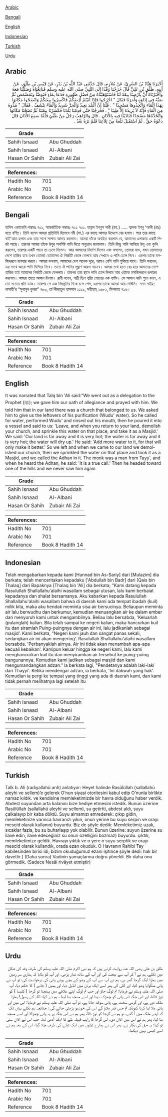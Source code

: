 [Arabic](#arabic)

[Bengali](#bengali)

[English](#english)

[Indonesian](#indonesian)

[Turkish](#turkish)

[Urdu](#urdu)

## Arabic


<div dir="rtl" lang="ar" style={{fontSize:'larger',backgroundColor:'#f8f9fa',padding:20}}>
أَخْبَرَنَا هَنَّادُ بْنُ السَّرِيِّ، عَنْ مُلاَزِمٍ، قَالَ حَدَّثَنِي عَبْدُ اللَّهِ بْنُ بَدْرٍ، عَنْ قَيْسِ بْنِ طَلْقٍ، عَنْ أَبِيهِ، طَلْقِ بْنِ عَلِيٍّ قَالَ خَرَجْنَا وَفْدًا إِلَى النَّبِيِّ صلى الله عليه وسلم فَبَايَعْنَاهُ وَصَلَّيْنَا مَعَهُ وَأَخْبَرْنَاهُ أَنَّ بِأَرْضِنَا بِيعَةً لَنَا فَاسْتَوْهَبْنَاهُ مِنْ فَضْلِ طَهُورِهِ فَدَعَا بِمَاءٍ فَتَوَضَّأَ وَتَمَضْمَضَ ثُمَّ صَبَّهُ فِي إِدَاوَةٍ وَأَمَرَنَا فَقَالَ ‏"‏ اخْرُجُوا فَإِذَا أَتَيْتُمْ أَرْضَكُمْ فَاكْسِرُوا بِيعَتَكُمْ وَانْضَحُوا مَكَانَهَا بِهَذَا الْمَاءِ وَاتَّخِذُوهَا مَسْجِدًا ‏"‏ ‏.‏ قُلْنَا إِنَّ الْبَلَدَ بَعِيدٌ وَالْحَرَّ شَدِيدٌ وَالْمَاءَ يَنْشَفُ ‏.‏ فَقَالَ ‏"‏ مُدُّوهُ مِنَ الْمَاءِ فَإِنَّهُ لاَ يَزِيدُهُ إِلاَّ طِيبًا ‏"‏ ‏.‏ فَخَرَجْنَا حَتَّى قَدِمْنَا بَلَدَنَا فَكَسَرْنَا بِيعَتَنَا ثُمَّ نَضَحْنَا مَكَانَهَا وَاتَّخَذْنَاهَا مَسْجِدًا فَنَادَيْنَا فِيهِ بِالأَذَانِ ‏.‏ قَالَ وَالرَّاهِبُ رَجُلٌ مِنْ طَيِّئٍ فَلَمَّا سَمِعَ الأَذَانَ قَالَ دَعْوَةُ حَقٍّ ‏.‏ ثُمَّ اسْتَقْبَلَ تَلْعَةً مِنْ تِلاَعِنَا فَلَمْ نَرَهُ بَعْدُ ‏.‏
</div>
<div style={{backgroundColor:'#f8f9fa',padding:20, marginBottom: 10}}><table> <thead> <tr> <th>Grade</th> <th></th> </tr> </thead> <tbody> <tr><td>Sahih Isnaad</td><td>Abu Ghuddah</td></tr><tr><td>Sahih Isnaad</td><td>Al-Albani</td></tr><tr><td>Hasan Or Sahih</td><td>Zubair Ali Zai</td></tr></tbody></table><table> <thead> <tr> <th>References:</th> <th></th> </tr> </thead> <tbody><tr><td>Hadith No</td><td>701</td></tr><tr><td>Arabic No</td><td>701</td></tr><tr><td>Reference</td><td>Book 8 Hadith 14</td></tr></tbody></table></div>

## Bengali


<div dir="ltr" lang="bn" style={{fontSize:'larger',backgroundColor:'#f8f9fa',padding:20}}>
হাদিস একাডেমি নাম্বারঃ ৭০১, আন্তর্জাতিক নাম্বারঃ ৭০২ ৭০১. হান্নাদ ইবনুস সারী (রহ.) ..... ত্বালক ইবনু ‘আলী (রাঃ) হতে বর্ণিত। তিনি বলেন আমরা প্রতিনিধি হিসেবে নবী (সা.) এর কাছে আসার উদ্দেশে বের হলাম। পরে তার কাছে বাই'আত হলাম এবং তার সাথে সালাত আদায় করলাম। আমরা তাঁকে অবহিত করলাম যে, আমাদের এলাকায় একটি গির্জা আছে। তারপর আমরা তাঁকে উযুর অবশিষ্ট পানি দিতে অনুরোধ জানালাম। তিনি কিছু পানি আনিয়ে উযূ এবং কুলি করলেন, তারপর একটি পাত্রে তা ঢেলে দিলেন। আর আমাদের নির্দেশ দিলেন এবং বললেন, তোমরা যাও, যখন তোমাদের দেশে হাজির হবে তখন তোমরা তোমাদের ঐ গির্জাটি ভেঙ্গে ফেলবে আর সেখানে এ পানি ঢেলে দিবে। এরপর তাকে মসজিদরূপে ব্যবহার করবে। আমরা বললাম, আমাদের দেশ অনেক দূরে, গরমও বেশি পানি শুকিয়ে যাবে। তিনি বললেন, এর সাথে আরো পানি মিশিয়ে নিবে। তাতে ঐ পানির সুঘ্রাণ আরও বাড়বে। আমরা তথা হতে বের হয়ে আমাদের দেশে হাজির হয়ে আমাদের গির্জাটি ভেঙ্গে ফেললাম। তারপর তার স্থানে পানি ঢেলে দিলাম আর ওটাকে মসজিদরূপে রূপান্তর করলাম। আমরা তাতে আযান দিলাম। রাবী বলেন, পাদ্রী ছিল ত্বয়্যি গোত্রের এক ব্যক্তি। সে আযান ধ্বনি শুনে বলল, এ তো সত্যের প্রতি ডাক। তারপর সে এক নিম্নভূমির দিকে চলে গেল, এরপর তাকে আমরা আর দেখিনি। সনদ সহীহ: নাসায়ী'র “সুনানুল কুবরা” ৭৮০, তা'লীকাতুল হাসসান ১১১৯, সহীহাহ্ ২৫৮২, মিশকাত ৭১৬।
</div>
<div style={{backgroundColor:'#f8f9fa',padding:20, marginBottom: 10}}><table> <thead> <tr> <th>Grade</th> <th></th> </tr> </thead> <tbody> <tr><td>Sahih Isnaad</td><td>Abu Ghuddah</td></tr><tr><td>Sahih Isnaad</td><td>Al-Albani</td></tr><tr><td>Hasan Or Sahih</td><td>Zubair Ali Zai</td></tr></tbody></table><table> <thead> <tr> <th>References:</th> <th></th> </tr> </thead> <tbody><tr><td>Hadith No</td><td>701</td></tr><tr><td>Arabic No</td><td>701</td></tr><tr><td>Reference</td><td>Book 8 Hadith 14</td></tr></tbody></table></div>

## English


<div dir="ltr" lang="en" style={{fontSize:'larger',backgroundColor:'#f8f9fa',padding:20}}>
It was narrated that Talq bin 'Ali said:"We went out as a delegation to the Prophet (ﷺ); we gave him our oath of allegiance and prayed with him. We told him that in our land there was a church that belonged to us. We asked him to give us the leftovers of his purification (Wudu' water). So he called for water, performed Wudu' and rinsed out his mouth, then he poured it into a vessel and said to us: 'Leave, and when you return to your land, demolish your church, and sprinkle this water on that place, and take it as a Masjid.' We said: 'Our land is far away and it is very hot; the water is far away and it is very hot; the water will dry up.' He said: 'Add more water to it, for that will only make it better.' So we left and when we came to our land we demolished our church, then we sprinkled the water on that place and took it as a Masjid, and we called the Adhan in it. The monk was a man from Tayy', and when he heard the Adhan, he said: 'It is a true call.' Then he headed toward one of the hills and we never saw him again
</div>
<div style={{backgroundColor:'#f8f9fa',padding:20, marginBottom: 10}}><table> <thead> <tr> <th>Grade</th> <th></th> </tr> </thead> <tbody> <tr><td>Sahih Isnaad</td><td>Abu Ghuddah</td></tr><tr><td>Sahih Isnaad</td><td>Al-Albani</td></tr><tr><td>Hasan Or Sahih</td><td>Zubair Ali Zai</td></tr></tbody></table><table> <thead> <tr> <th>References:</th> <th></th> </tr> </thead> <tbody><tr><td>Hadith No</td><td>701</td></tr><tr><td>Arabic No</td><td>701</td></tr><tr><td>Reference</td><td>Book 8 Hadith 14</td></tr></tbody></table></div>

## Indonesian


<div dir="ltr" lang="id" style={{fontSize:'larger',backgroundColor:'#f8f9fa',padding:20}}>
Telah mengabarkan kepada kami [Hunnad bin As-Sariy] dari [Mulazim] dia berkata; telah menceritakan kepadaku ['Abdullah bin Badr] dari [Qais bin Thalaq] dari Bapaknya [Thalaq bin 'Ali] dia berkata; "Kami datang kepada Rasulullah Shallallahu'alaihi wasallam sebagai utusan, lalu kami berbaiat kepadanya dan shalat bersamanya. Aku kabarkan kepada Rasulullah Shallallahu'alaihi wasallam bahwa di daerah kami ada tempat ibadah (kuil) milik kita, maka aku hendak meminta sisa air bersucinya. Beliaupun meminta air lalu berwudhu dan berkumur, kemudian menuangkan air ke dalam ember dan menyuruh kami untuk mengambilnya. Beliau lalu bersabda, 'Keluarlah (pulanglah) kalian. Bila telah sampai ke negeri kalian, maka hancurkan kuil itu dan siramlah Puing-puingnya dengan air ini, lalu jadikanlah sebagai masjid'. Kami berkata, "Negeri kami jauh dan sangat panas sekali, sedangkan air ini akan mengering'. Rasulullah Shallallahu'alaihi wasallam bersabda. 'Perbanyaklah airnya. Air ini tidak akan menambah apa-apa kecuali kebaikan'. Kamipun keluar hingga ke negeri kami, lalu kami menghancurkan kuil itu dan menyiramkan air tersebut ke puing-puing bangunannya. Kemudian kami jadikan sebagai masjid dan kami mengumandangkan adzan." la berkata lagi, "Pendetanya adalah laki-laki dari Thayyi'. Ketika mendengar adzan, ia berkata, 'Ini dakwah yang hak'. Kemudian ia pergi ke tempat yang tinggi yang ada di daerah kami, dan kami tidak pernah melihatnya lagi setelah itu
</div>
<div style={{backgroundColor:'#f8f9fa',padding:20, marginBottom: 10}}><table> <thead> <tr> <th>Grade</th> <th></th> </tr> </thead> <tbody> <tr><td>Sahih Isnaad</td><td>Abu Ghuddah</td></tr><tr><td>Sahih Isnaad</td><td>Al-Albani</td></tr><tr><td>Hasan Or Sahih</td><td>Zubair Ali Zai</td></tr></tbody></table><table> <thead> <tr> <th>References:</th> <th></th> </tr> </thead> <tbody><tr><td>Hadith No</td><td>701</td></tr><tr><td>Arabic No</td><td>701</td></tr><tr><td>Reference</td><td>Book 8 Hadith 14</td></tr></tbody></table></div>

## Turkish


<div dir="ltr" lang="tr" style={{fontSize:'larger',backgroundColor:'#f8f9fa',padding:20}}>
Talk b. Ali (radıyallahü anh) anlatıyor: Heyet halinde Rasûlüllah (sallallahü aleyhi ve sellem)’e gelerek O’nun siyasi otoritesini kabul edip O’nunla birlikte namaz kıldık. ve kendisine memleketimizde bir havra olduğunu haber verdik. Abdest suyundan arta kalanını bize hediye etmesini istedik. Bunun üzerine Rasûlüllah (sallallahü aleyhi ve sellem), su getirtti, abdest aldı, suyu çalkalayıp bir kaba döktü. Suyu almamızı emrederek: çıkıp gidin, memleketinize varınca havranızı yıkın, onun yerine bu suyu serpin ve orayı mescid olarak kullanın) buyurdu. Biz de şöyle dedik: Memleketimiz uzak, sıcaklar fazla, bu su buharlaşıp yok olabilir. Bunun üzerine: suyun üzerine su ilave edin, ilave edeceğiniz su onun özelliğini bozmaz) buyurdu. çıktık, memleketimize geldik. Havrayı yıktık ve o yere o suyu serptik ve orayı mescid olarak kullandık, orada ezan okuduk. O Havranın Rahibi Tay kabilesinden birisi idi; bizim okuduğumuz ezanı işitince şöyle dedi: hak bir davettir.) (Daha sonra) Vadinin yamaçlarına doğru yöneldi. Bir daha onu görmedik. (Sadece Nesâi rivâyet etmiştir)
</div>
<div style={{backgroundColor:'#f8f9fa',padding:20, marginBottom: 10}}><table> <thead> <tr> <th>Grade</th> <th></th> </tr> </thead> <tbody> <tr><td>Sahih Isnaad</td><td>Abu Ghuddah</td></tr><tr><td>Sahih Isnaad</td><td>Al-Albani</td></tr><tr><td>Hasan Or Sahih</td><td>Zubair Ali Zai</td></tr></tbody></table><table> <thead> <tr> <th>References:</th> <th></th> </tr> </thead> <tbody><tr><td>Hadith No</td><td>701</td></tr><tr><td>Arabic No</td><td>701</td></tr><tr><td>Reference</td><td>Book 8 Hadith 14</td></tr></tbody></table></div>

## Urdu


<div dir="rtl" lang="ur" style={{fontSize:'larger',backgroundColor:'#f8f9fa',padding:20}}>
طلق بن علی رضی اللہ عنہ روایت کرتے ہیں کہ ہم نبی اکرم صلی اللہ علیہ وسلم کی طرف وفد کی شکل میں نکلے، ہم نے آ کر آپ سے بیعت کی اور آپ کے ساتھ نماز پڑھی، اور آپ کو بتایا کہ ہماری سر زمین میں ہمارا ایک گرجا گھر ہے، ہم نے آپ سے آپ کے وضو کے بچے ہوئے پانی کی درخواست کی، تو آپ نے پانی منگوایا وضو کیا، اور کلی کی پھر اسے ایک برتن میں انڈیل دیا، اور ہمیں ( جانے ) کا حکم دیا، آپ صلی اللہ علیہ وسلم نے فرمایا: تم لوگ جاؤ اور جب تم لوگ اپنے علاقے میں پہنچنا تو گرجا ( کلیسا ) کو توڑ ڈالنا، اور اس جگہ اس پانی کو چھڑک دینا اور اسے مسجد بنا لینا ، ہم نے کہا: اللہ کے رسول! ہمارا ملک دور ہے، اور گرمی سخت ہے، پانی سوکھ جاتا ہے، تو آپ صلی اللہ علیہ وسلم نے فرمایا: اس میں اور پانی ملا لیا کرنا کیونکہ تم جس قدر ملاؤ گے اس کی خوشبو بڑھتی جائے گی ؛ چنانچہ ہم نکلے یہاں تک کہ اپنے ملک میں آ گئے، تو ہم نے گرجا کو توڑ ڈالا، پھر ہم نے اس جگہ پر یہ پانی چھڑکا اور اسے مسجد بنا لیا، پھر ہم نے اس میں اذان دی، اس گرجا کا راہب قبیلہ طے کا ایک آدمی تھا، جب اس نے اذان سنی تو کہا: یہ حق کی پکار ہے، پھر اس نے ہمارے ٹیلوں میں ایک ٹیلے کی طرف چلا گیا، اس کے بعد ہم نے اسے کبھی نہیں دیکھا۔
</div>
<div style={{backgroundColor:'#f8f9fa',padding:20, marginBottom: 10}}><table> <thead> <tr> <th>Grade</th> <th></th> </tr> </thead> <tbody> <tr><td>Sahih Isnaad</td><td>Abu Ghuddah</td></tr><tr><td>Sahih Isnaad</td><td>Al-Albani</td></tr><tr><td>Hasan Or Sahih</td><td>Zubair Ali Zai</td></tr></tbody></table><table> <thead> <tr> <th>References:</th> <th></th> </tr> </thead> <tbody><tr><td>Hadith No</td><td>701</td></tr><tr><td>Arabic No</td><td>701</td></tr><tr><td>Reference</td><td>Book 8 Hadith 14</td></tr></tbody></table></div>